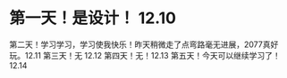 # 第一天！是设计！   12.10
  第二天！学习学习，学习使我快乐！昨天稍微走了点弯路毫无进展，2077真好玩。12.11
  第三天！无  12.12
  第四天！无！12.13
  第五天！今天可以继续学习了！ 12.14
